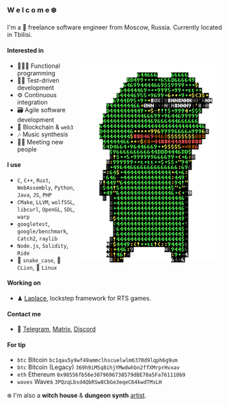 ### W e l c o m e ❄️

I'm a 🏴 freelance software engineer from Moscow, Russia. Currently located in Tbilisi.

#### Interested in

<img align="right" src="/pepe.gif" />

- 👨🏼‍💻 Functional programming
- 🤹‍♀️ Test-driven development
- ⚙️ Continuous integration
- 🗃 Agile software development
- 💎 Blockchain & `web3`
- 🎶 Music synthesis
- 👋🏻 Meeting new people

#### I use
- `C`, `C++`, `Rust`, `WebAssembly`, `Python`, `Java`, `JS`, `PHP`
- `CMake`, `LLVM`, `wolfSSL`, `libcurl`, `OpenGL`, `SDL`, `warp`
- `googletest`, `google/benchmark`, `Catch2`, `raylib`
- `Node.js`, `Solidity`, `Ride`
- 🐍 `snake_case`, 🦁 `CLion`, 🐧 `Linux`

#### Working on
- ♟ [Laplace][laplace-link], lockstep framework for RTS games.

#### Contact me
- 📜 [Telegram][telegram-link], [Matrix][matrix-link], [Discord][discord-link]

#### For tip
- `btc` Bitcoin `bc1qau5y9wf49ammclhscuelwlm6370d9lqph6g9um`
- `btc` Bitcoin (Legacy) `369h9iMSq8ihjYMwdwhbn2ffXMrprHvxav`
- `eth` Ethereum `0x98556fb56e3079696738579dBE70a5Fa761110b9`
- `waves` Waves `3PQzqLbsd4QbRSw8CbGe3eqeC64kwdTMsLH`

❄️ I'm also a **witch house** & **dungeon synth** [artist][artist-link].

[pepe-link]:      /pepe.gif
[laplace-link]:   https://github.com/automainint/laplace
[telegram-link]:  https://guattari.ru/contact
[matrix-link]:    https://matrix.to/#/@automainint:matrix.org
[discord-link]:   https://guattari.ru/discord
[artist-link]:    https://guattari.ru
